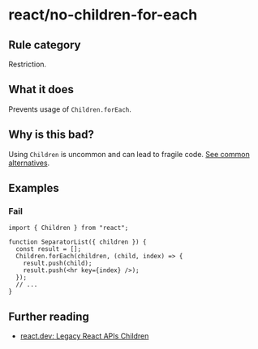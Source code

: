 # react/no-children-for-each

## Rule category

Restriction.

## What it does

Prevents usage of `Children.forEach`.

## Why is this bad?

Using `Children` is uncommon and can lead to fragile code. [See common alternatives](https://react.dev/reference/react/Children#alternatives).

## Examples

### Fail

```tsx
import { Children } from "react";

function SeparatorList({ children }) {
  const result = [];
  Children.forEach(children, (child, index) => {
    result.push(child);
    result.push(<hr key={index} />);
  });
  // ...
}
```

## Further reading

- [react.dev: Legacy React APIs Children](https://react.dev/reference/react/Children)
